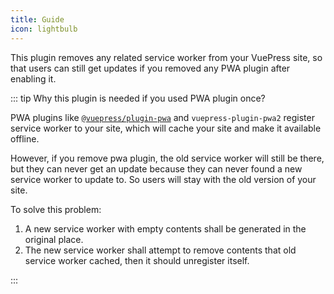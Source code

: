 ```yaml
---
title: Guide
icon: lightbulb
---
```


This plugin removes any related service worker from your VuePress site, so that users can still get updates if you removed any PWA plugin after enabling it.

::: tip Why this plugin is needed if you used PWA plugin once?

PWA plugins like [`@vuepress/plugin-pwa`][official-pwa] and <ProjectLink name="pwa2">`vuepress-plugin-pwa2`</ProjectLink> register service worker to your site, which will cache your site and make it available offline.

However, if you remove pwa plugin, the old service worker will still be there, but they can never get an update because they can never found a new service worker to update to. So users will stay with the old version of your site.

To solve this problem:

1. A new service worker with empty contents shall be generated in the original place.
1. The new service worker shall attempt to remove contents that old service worker cached, then it should unregister itself.

:::

[official-pwa]: https://vuejs.press/reference/plugin/pwa.html
